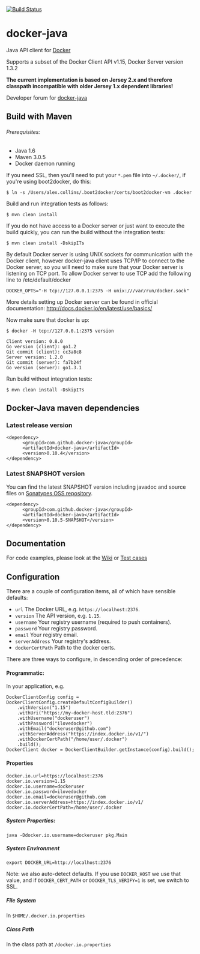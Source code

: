 [![Build Status](https://travis-ci.org/docker-java/docker-java.svg?branch=master)](https://travis-ci.org/docker-java/docker-java)
# docker-java 

Java API client for [Docker](http://docs.docker.io/ "Docker")

Supports a subset of the Docker Client API v1.15, Docker Server version 1.3.2

<b>The current implementation is based on Jersey 2.x and therefore classpath incompatible with older Jersey 1.x dependent libraries!</b>

Developer forum for [docker-java](https://groups.google.com/forum/?hl=de#!forum/docker-java-dev "docker-java")

## Build with Maven

###### Prerequisites:

* Java 1.6
* Maven 3.0.5
* Docker daemon running

If you need SSL, then you'll need to put your `*.pem` file into `~/.docker/`, if you're using boot2docker, do this: 
 
    $ ln -s /Users/alex.collins/.boot2docker/certs/boot2docker-vm .docker

Build and run integration tests as follows:

    $ mvn clean install

If you do not have access to a Docker server or just want to execute the build quickly, you can run the build without the integration tests:

    $ mvn clean install -DskipITs

By default Docker server is using UNIX sockets for communication with the Docker client, however docker-java
client uses TCP/IP to connect to the Docker server, so you will need to make sure that your Docker server is
listening on TCP port. To allow Docker server to use TCP add the following line to /etc/default/docker

    DOCKER_OPTS="-H tcp://127.0.0.1:2375 -H unix:///var/run/docker.sock"

More details setting up Docker server can be found in official documentation: http://docs.docker.io/en/latest/use/basics/

Now make sure that docker is up:

    $ docker -H tcp://127.0.0.1:2375 version

    Client version: 0.8.0
	Go version (client): go1.2
	Git commit (client): cc3a8c8
	Server version: 1.2.0
	Git commit (server): fa7b24f
	Go version (server): go1.3.1

Run build without integration tests:

    $ mvn clean install -DskipITs

## Docker-Java maven dependencies

### Latest release version

    <dependency>
          <groupId>com.github.docker-java</groupId>
          <artifactId>docker-java</artifactId>
          <version>0.10.4</version>
    </dependency>

### Latest SNAPSHOT version
You can find the latest SNAPSHOT version including javadoc and source files on [Sonatypes OSS repository](https://oss.sonatype.org/content/groups/public/com/github/docker-java/docker-java/).


    <dependency>
          <groupId>com.github.docker-java</groupId>
          <artifactId>docker-java</artifactId>
          <version>0.10.5-SNAPSHOT</version>
    </dependency>

## Documentation

For code examples, please look at the [Wiki](https://github.com/docker-java/docker-java/wiki) or [Test cases](https://github.com/docker-java/docker-java/tree/master/src/test/java/com/github/dockerjava/core/command "Test cases")

## Configuration

There are a couple of configuration items, all of which have sensible defaults:

* `url` The Docker URL, e.g. `https://localhost:2376`.
* `version` The API version, e.g. `1.15`.
* `username` Your registry username (required to push containers).
* `password` Your registry password.
* `email` Your registry email.
* `serverAddress` Your registry's address.
* `dockerCertPath` Path to the docker certs.

There are three ways to configure, in descending order of precedence:

#### Programmatic:
In your application, e.g.

    DockerClientConfig config = DockerClientConfig.createDefaultConfigBuilder()
        .withVersion("1.15")
        .withUri("https://my-docker-host.tld:2376")
        .withUsername("dockeruser")
        .withPassword("ilovedocker")
        .withEmail("dockeruser@github.com")
        .withServerAddress("https://index.docker.io/v1/")
        .withDockerCertPath("/home/user/.docker")
        .build();
    DockerClient docker = DockerClientBuilder.getInstance(config).build();

#### Properties

    docker.io.url=https://localhost:2376
    docker.io.version=1.15
    docker.io.username=dockeruser
    docker.io.password=ilovedocker
    docker.io.email=dockeruser@github.com
    docker.io.serverAddress=https://index.docker.io/v1/
    docker.io.dockerCertPath=/home/user/.docker


##### System Properties:

    java -Ddocker.io.username=dockeruser pkg.Main

##### System Environment

    export DOCKER_URL=http://localhost:2376

Note: we also auto-detect defaults. If you use `DOCKER_HOST` we use that value, and if `DOCKER_CERT_PATH` or `DOCKER_TLS_VERIFY=1` is set, we switch to SSL.

##### File System

In `$HOME/.docker.io.properties`

##### Class Path

In the class path at `/docker.io.properties`
    
